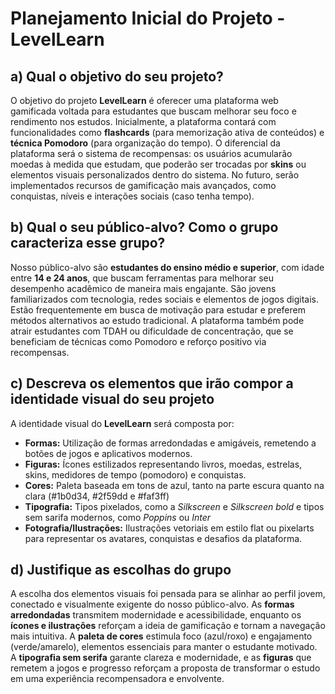 # Planejamento Inicial do Projeto - LevelLearn

## a) Qual o objetivo do seu projeto?

O objetivo do projeto **LevelLearn** é oferecer uma plataforma web gamificada voltada para estudantes que buscam melhorar seu foco e rendimento nos estudos. Inicialmente, a plataforma contará com funcionalidades como **flashcards** (para memorização ativa de conteúdos) e **técnica Pomodoro** (para organização do tempo). O diferencial da plataforma será o sistema de recompensas: os usuários acumularão moedas à medida que estudam, que poderão ser trocadas por **skins** ou elementos visuais personalizados dentro do sistema. No futuro, serão implementados recursos de gamificação mais avançados, como conquistas, níveis e interações sociais (caso tenha tempo).

## b) Qual o seu público-alvo? Como o grupo caracteriza esse grupo?

Nosso público-alvo são **estudantes do ensino médio e superior**, com idade entre **14 e 24 anos**, que buscam ferramentas para melhorar seu desempenho acadêmico de maneira mais engajante. São jovens familiarizados com tecnologia, redes sociais e elementos de jogos digitais. Estão frequentemente em busca de motivação para estudar e preferem métodos alternativos ao estudo tradicional. A plataforma também pode atrair estudantes com TDAH ou dificuldade de concentração, que se beneficiam de técnicas como Pomodoro e reforço positivo via recompensas.

## c) Descreva os elementos que irão compor a identidade visual do seu projeto

A identidade visual do **LevelLearn** será composta por:

- **Formas:** Utilização de formas arredondadas e amigáveis, remetendo a botões de jogos e aplicativos modernos.
- **Figuras:** Ícones estilizados representando livros, moedas, estrelas, skins, medidores de tempo (pomodoro) e conquistas.
- **Cores:** Paleta baseada em tons de azul, tanto na parte escura quanto na clara (#1b0d34, #2f59dd e #faf3ff)
- **Tipografia:** Tipos pixelados, como a *Silkscreen* e *Silkscreen bold* e tipos sem sarifa modernos, como *Poppins* ou *Inter*
- **Fotografia/Ilustrações:** Ilustrações vetoriais em estilo flat ou pixelarts para representar os avatares, conquistas e desafios da plataforma.

## d) Justifique as escolhas do grupo

A escolha dos elementos visuais foi pensada para se alinhar ao perfil jovem, conectado e visualmente exigente do nosso público-alvo. As **formas arredondadas** transmitem modernidade e acessibilidade, enquanto os **ícones e ilustrações** reforçam a ideia de gamificação e tornam a navegação mais intuitiva. A **paleta de cores** estimula foco (azul/roxo) e engajamento (verde/amarelo), elementos essenciais para manter o estudante motivado. A **tipografia sem serifa** garante clareza e modernidade, e as **figuras** que remetem a jogos e progresso reforçam a proposta de transformar o estudo em uma experiência recompensadora e envolvente.
